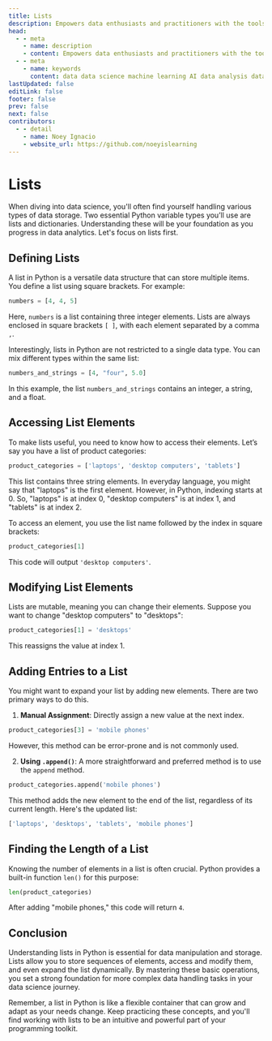 ```yaml
---
title: Lists
description: Empowers data enthusiasts and practitioners with the tools and knowledge to unlock the potential of data.
head:
  - - meta
    - name: description
    - content: Empowers data enthusiasts and practitioners with the tools and knowledge to unlock the potential of data.
  - - meta
    - name: keywords
      content: data data science machine learning AI data analysis data-driven data enthusiasts data practitioners
lastUpdated: false
editLink: false
footer: false
prev: false
next: false
contributors:
  - - detail
    - name: Noey Ignacio
    - website_url: https://github.com/noeyislearning
---
```


# Lists

When diving into data science, you'll often find yourself handling various types of data storage. Two essential Python variable types you’ll use are lists and dictionaries. Understanding these will be your foundation as you progress in data analytics. Let's focus on lists first.

## Defining Lists

A list in Python is a versatile data structure that can store multiple items. You define a list using square brackets. For example:

```python
numbers = [4, 4, 5]
```

Here, `numbers` is a list containing three integer elements. Lists are always enclosed in square brackets `[ ]`, with each element separated by a comma `,`.

Interestingly, lists in Python are not restricted to a single data type. You can mix different types within the same list:

```python
numbers_and_strings = [4, "four", 5.0]
```

In this example, the list `numbers_and_strings` contains an integer, a string, and a float.

## Accessing List Elements

To make lists useful, you need to know how to access their elements. Let’s say you have a list of product categories:

```python
product_categories = ['laptops', 'desktop computers', 'tablets']
```

This list contains three string elements. In everyday language, you might say that "laptops" is the first element. However, in Python, indexing starts at 0. So, "laptops" is at index 0, "desktop computers" is at index 1, and "tablets" is at index 2.

To access an element, you use the list name followed by the index in square brackets:

```python
product_categories[1]
```

This code will output `'desktop computers'`.

## Modifying List Elements

Lists are mutable, meaning you can change their elements. Suppose you want to change "desktop computers" to "desktops":

```python
product_categories[1] = 'desktops'
```

This reassigns the value at index 1.

## Adding Entries to a List

You might want to expand your list by adding new elements. There are two primary ways to do this.

1. **Manual Assignment**: Directly assign a new value at the next index.

```python
product_categories[3] = 'mobile phones'
```

However, this method can be error-prone and is not commonly used.

2. **Using `.append()`**: A more straightforward and preferred method is to use the `append` method.

```python
product_categories.append('mobile phones')
```

This method adds the new element to the end of the list, regardless of its current length. Here's the updated list:

```python
['laptops', 'desktops', 'tablets', 'mobile phones']
```

## Finding the Length of a List

Knowing the number of elements in a list is often crucial. Python provides a built-in function `len()` for this purpose:

```python
len(product_categories)
```

After adding "mobile phones," this code will return `4`.

## Conclusion

Understanding lists in Python is essential for data manipulation and storage. Lists allow you to store sequences of elements, access and modify them, and even expand the list dynamically. By mastering these basic operations, you set a strong foundation for more complex data handling tasks in your data science journey.

Remember, a list in Python is like a flexible container that can grow and adapt as your needs change. Keep practicing these concepts, and you'll find working with lists to be an intuitive and powerful part of your programming toolkit.
